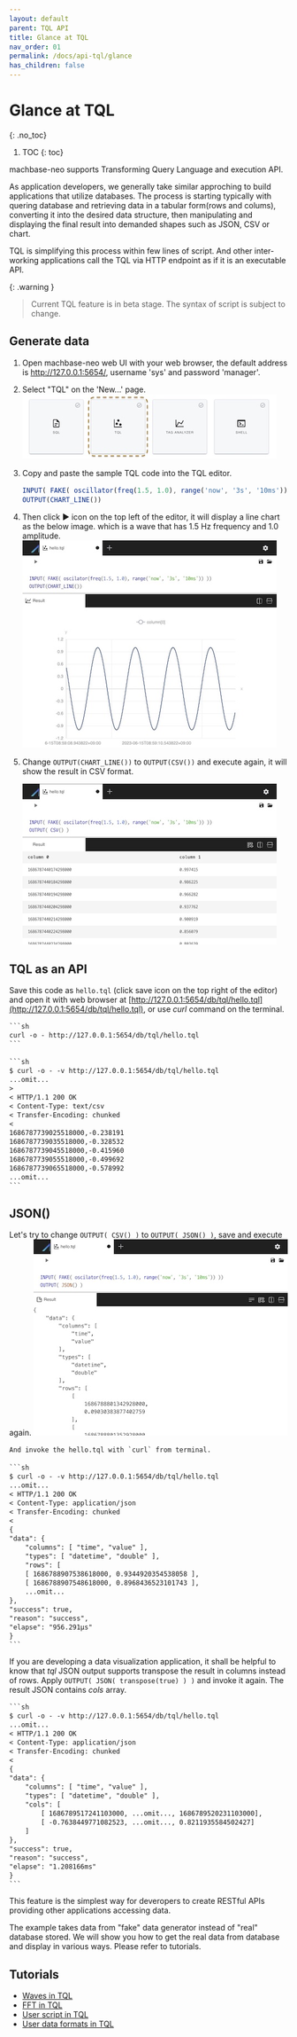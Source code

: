 ```yaml
---
layout: default
parent: TQL API
title: Glance at TQL
nav_order: 01
permalink: /docs/api-tql/glance
has_children: false
---
```


# Glance at TQL
{: .no_toc}

1. TOC
{: toc}

machbase-neo supports Transforming Query Language and execution API.

As application developers, we generally take similar approching to build applications that utilize databases.
The process is starting typically with quering database and retrieving data in a tabular form(rows and colums), converting it into the desired data structure,
then manipulating and displaying the final result into demanded shapes such as JSON, CSV or chart.

TQL is simplifying this process within few lines of script. And other inter-working applications call the TQL via HTTP endpoint as if it is an executable API.


{: .warning }
> Current TQL feature is in beta stage. The syntax of script is subject to change.

## Generate data

1. Open machbase-neo web UI with your web browser, the default address is http://127.0.0.1:5654/, username 'sys' and password 'manager'.
2. Select "TQL" on the 'New...' page.
<br/>![web-tql](/assets/img/web-tql.jpg)

3. Copy and paste the sample TQL code into the TQL editor.
    ```js
    INPUT( FAKE( oscillator(freq(1.5, 1.0), range('now', '3s', '10ms')) ))
    OUTPUT(CHART_LINE())
    ```
4. Then click ▶︎ icon on the top left of the editor, it will display a line chart as the below image.
    which is a wave that has 1.5 Hz frequency and 1.0 amplitude.
    ![web-hello-tql](/assets/img/web-hello-tql.jpg)
5. Change `OUTPUT(CHART_LINE())` to `OUTPUT(CSV())` and execute again, it will show the result in CSV format.

    ![web-hello-tql-csv](/assets/img/web-hello-tql-csv.jpg)

## TQL as an API

Save this code as `hello.tql` (click save icon on the top right of the editor) and open it with web browser at [http://127.0.0.1:5654/db/tql/hello.tql](http://127.0.0.1:5654/db/tql/hello.tql), or use *curl* command on the terminal.

    ```sh
    curl -o - http://127.0.0.1:5654/db/tql/hello.tql
    ```

    ```sh
    $ curl -o - -v http://127.0.0.1:5654/db/tql/hello.tql
    ...omit...
    >
    < HTTP/1.1 200 OK
    < Content-Type: text/csv
    < Transfer-Encoding: chunked
    <
    1686787739025518000,-0.238191
    1686787739035518000,-0.328532
    1686787739045518000,-0.415960
    1686787739055518000,-0.499692
    1686787739065518000,-0.578992
    ...omit...
    ```

## JSON()

Let's try to change `OUTPUT( CSV() )` to `OUTPUT( JSON() )`, save and execute again.
    ![web-hello-tql-json](/assets/img/web-hello-tql-json.jpg)

    And invoke the hello.tql with `curl` from terminal.

    ```sh
    $ curl -o - -v http://127.0.0.1:5654/db/tql/hello.tql
    ...omit...
    < HTTP/1.1 200 OK
    < Content-Type: application/json
    < Transfer-Encoding: chunked
    <
    {
    "data": {
        "columns": [ "time", "value" ],
        "types": [ "datetime", "double" ],
        "rows": [
        [ 1686788907538618000, 0.9344920354538058 ],
        [ 1686788907548618000, 0.8968436523101743 ],
        ...omit...
    },
    "success": true,
    "reason": "success",
    "elapse": "956.291µs"
    }
    ```

If you are developing a data visualization application, it shall be helpful to know that *tql* JSON output supports transpose the result in columns instead of rows. Apply `OUTPUT( JSON( transpose(true) ) )` and invoke it again. The result JSON contains *cols* array.

    ```sh
    $ curl -o - -v http://127.0.0.1:5654/db/tql/hello.tql
    ...omit...
    < HTTP/1.1 200 OK
    < Content-Type: application/json
    < Transfer-Encoding: chunked
    <
    {
    "data": {
        "columns": [ "time", "value" ],
        "types": [ "datetime", "double" ],
        "cols": [
            [ 1686789517241103000, ...omit..., 1686789520231103000],
            [ -0.7638449771082523, ...omit..., 0.8211935584502427]
        ]
    },
    "success": true,
    "reason": "success",
    "elapse": "1.208166ms"
    }
    ```

This feature is the simplest way for deveropers to create RESTful APIs providing other applications accessing data.

The example takes data from "fake" data generator instead of "real" database stored.
We will show you how to get the real data from database and display in various ways.
Please refer to tutorials.

## Tutorials

- [Waves in TQL](/docs/letsmakewaves/tql-wave/)
- [FFT in TQL](/docs/letsmakewaves/tql-fft/)
- [User script in TQL](/docs/letsmakewaves/tql-script/)
- [User data formats in TQL](/docs/letsmakewaves/tql-user-dataformat/)
